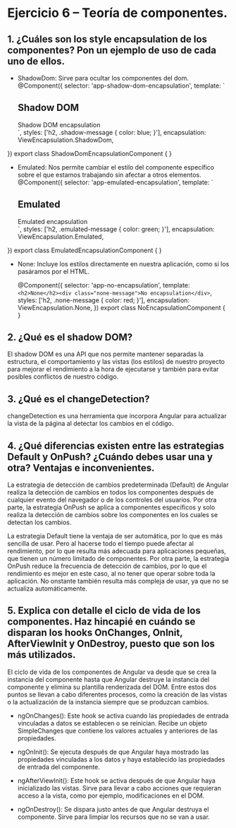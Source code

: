 # Ejercicio 6 – Teoría de componentes.

## 1. ¿Cuáles son los style encapsulation de los componentes? Pon un ejemplo de uso de cada uno de ellos.
* ShadowDom: Sirve para ocultar los componentes del dom. 
@Component({
  selector: 'app-shadow-dom-encapsulation',
  template: `
    <h2>Shadow DOM</h2>
    <div class="shadow-message">Shadow DOM encapsulation</div>
    <app-emulated-encapsulation></app-emulated-encapsulation>
    <app-no-encapsulation></app-no-encapsulation>
  `,
  styles: ['h2, .shadow-message { color: blue; }'],
  encapsulation: ViewEncapsulation.ShadowDom,
})
export class ShadowDomEncapsulationComponent { }

* Emulated: Nos permite cambiar el estilo del componente específico sobre el que estamos trabajando sin afectar a otros elementos. 
@Component({
  selector: 'app-emulated-encapsulation',
  template: `
    <h2>Emulated</h2>
    <div class="emulated-message">Emulated encapsulation</div>
    <app-no-encapsulation></app-no-encapsulation>
  `,
  styles: ['h2, .emulated-message { color: green; }'],
  encapsulation: ViewEncapsulation.Emulated,
})
export class EmulatedEncapsulationComponent { }

* None: Incluye los estilos directamente en nuestra aplicación, como si los pasáramos por el HTML.



    @Component({
      selector: 'app-no-encapsulation',
      template: `<h2>None</h2><div class="none-message">No encapsulation</div>`,
      styles: ['h2, .none-message { color: red; }'],
      encapsulation: ViewEncapsulation.None,
    })
    export class NoEncapsulationComponent { }


## 2. ¿Qué es el shadow DOM?
El shadow DOM es una API que nos permite mantener separadas la estructura, el comportamiento y las vistas (los estilos) de nuestro proyecto para mejorar el rendimiento a la hora de ejecutarse y también para evitar posibles conflictos de nuestro código. 

## 3. ¿Qué es el changeDetection?
changeDetection es una herramienta que incorpora Angular para actualizar la vista de la página al detectar los cambios en el código. 

## 4. ¿Qué diferencias existen entre las estrategias Default y OnPush? ¿Cuándo debes usar una y otra? Ventajas e inconvenientes.
La estrategia de detección de cambios predeterminada (Default) de Angular realiza la detección de cambios en todos los componentes después de cualquier evento del navegador o de los controles del usuarios. Por otra parte, la estrategia OnPush se aplica a componentes específicos y solo realiza la detección de cambios sobre los componentes en los cuales se detectan los cambios.

La estrategia Default tiene la ventaja de ser automática, por lo que es más sencilla de usar. Pero al hacerse todo el tiempo puede afectar al rendimiento, por lo que resulta más adecuada para aplicaciones pequeñas, que tienen un número limitado de componentes. 
Por otra parte, la estrategia OnPush reduce la frecuencia de detección de cambios, por lo que el rendimiento es mejor en este caso, al no tener que operar sobre toda la aplicación. No onstante también resulta más compleja de usar, ya que no se actualiza automáticamente. 

## 5. Explica con detalle el ciclo de vida de los componentes. Haz hincapié en cuándo se disparan los hooks OnChanges, OnInit, AfterViewInit y OnDestroy, puesto que son los más utilizados. 

El ciclo de vida de los componentes de Angular va desde que se crea la instancia del componente hasta que Angular destruye la instancia del componente y elimina su plantilla renderizada del DOM. Entre estos dos puntos se llevan a cabo diferentes procesos, como la creación de las vistas o la actualización de la instancia siempre que se produzcan cambios. 

* ngOnChanges(): Este hook se activa cuando las propiedades de entrada vinculadas a datos se establecen o se reinician. Recibe un objeto SimpleChanges que contiene los valores actuales y anteriores de las propiedades.

* ngOnInit(): Se ejecuta después de que Angular haya mostrado las propiedades vinculadas a los datos y haya establecido las propiedades de entrada del componente.

* ngAfterViewInit(): Este hook se activa después de que Angular haya inicializado las vistas. Sirve para llevar a cabo acciones que requieran acceso a la vista, como por ejemplo, modificaciones en el DOM. 

* ngOnDestroy(): Se dispara justo antes de que Angular destruya el componente. Sirve para limpiar los recursos que no se van a usar. 
